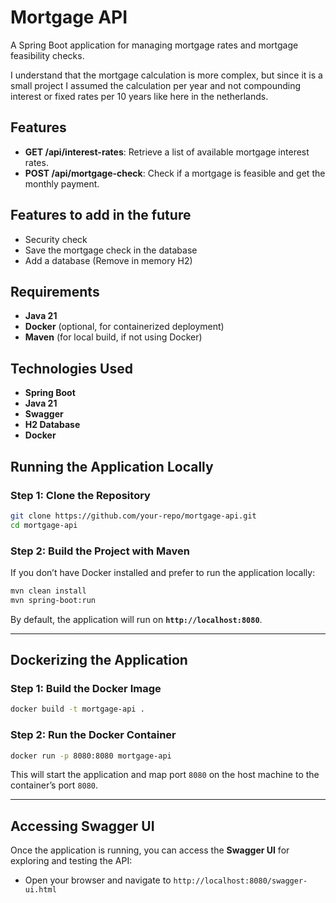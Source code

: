 
# Mortgage API

A Spring Boot application for managing mortgage rates and mortgage feasibility checks.


I understand that the mortgage calculation is more complex, but since it is a 
small project I assumed the calculation per year and not compounding interest or 
fixed rates per 10 years like here in the netherlands.

## Features

- **GET /api/interest-rates**: Retrieve a list of available mortgage interest rates.
- **POST /api/mortgage-check**: Check if a mortgage is feasible and get the monthly payment.

## Features to add in the future

- Security check
- Save the mortgage check in the database
- Add a database (Remove in memory H2)

## Requirements

- **Java 21**
- **Docker** (optional, for containerized deployment)
- **Maven** (for local build, if not using Docker)

## Technologies Used

- **Spring Boot**
- **Java 21**
- **Swagger**
- **H2 Database**
- **Docker**

## Running the Application Locally

### Step 1: Clone the Repository

```bash
git clone https://github.com/your-repo/mortgage-api.git
cd mortgage-api
```

### Step 2: Build the Project with Maven

If you don’t have Docker installed and prefer to run the application locally:

```bash
mvn clean install
mvn spring-boot:run
```

By default, the application will run on **`http://localhost:8080`**.

---

## Dockerizing the Application

### Step 1: Build the Docker Image



```bash
docker build -t mortgage-api .
```

### Step 2: Run the Docker Container

```bash
docker run -p 8080:8080 mortgage-api
```

This will start the application and map port `8080` on the host machine to the container’s port `8080`.

---

## Accessing Swagger UI

Once the application is running, you can access the **Swagger UI** for exploring and testing the API:

- Open your browser and navigate to `http://localhost:8080/swagger-ui.html`
